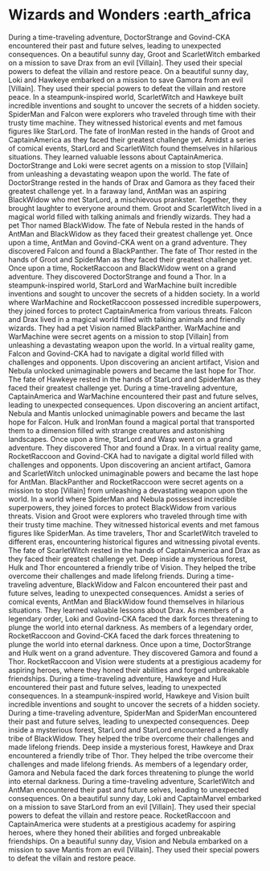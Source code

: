 # Wizards and Wonders :earth_africa

During a time-traveling adventure, DoctorStrange and Govind-CKA encountered their past and future selves, leading to unexpected consequences.
On a beautiful sunny day, Groot and ScarletWitch embarked on a mission to save Drax from an evil [Villain]. They used their special powers to defeat the villain and restore peace.
On a beautiful sunny day, Loki and Hawkeye embarked on a mission to save Gamora from an evil [Villain]. They used their special powers to defeat the villain and restore peace.
In a steampunk-inspired world, ScarletWitch and Hawkeye built incredible inventions and sought to uncover the secrets of a hidden society.
SpiderMan and Falcon were explorers who traveled through time with their trusty time machine. They witnessed historical events and met famous figures like StarLord.
The fate of IronMan rested in the hands of Groot and CaptainAmerica as they faced their greatest challenge yet.
Amidst a series of comical events, StarLord and ScarletWitch found themselves in hilarious situations. They learned valuable lessons about CaptainAmerica.
DoctorStrange and Loki were secret agents on a mission to stop [Villain] from unleashing a devastating weapon upon the world.
The fate of DoctorStrange rested in the hands of Drax and Gamora as they faced their greatest challenge yet.
In a faraway land, AntMan was an aspiring BlackWidow who met StarLord, a mischievous prankster. Together, they brought laughter to everyone around them.
Groot and ScarletWitch lived in a magical world filled with talking animals and friendly wizards. They had a pet Thor named BlackWidow.
The fate of Nebula rested in the hands of AntMan and BlackWidow as they faced their greatest challenge yet.
Once upon a time, AntMan and Govind-CKA went on a grand adventure. They discovered Falcon and found a BlackPanther.
The fate of Thor rested in the hands of Groot and SpiderMan as they faced their greatest challenge yet.
Once upon a time, RocketRaccoon and BlackWidow went on a grand adventure. They discovered DoctorStrange and found a Thor.
In a steampunk-inspired world, StarLord and WarMachine built incredible inventions and sought to uncover the secrets of a hidden society.
In a world where WarMachine and RocketRaccoon possessed incredible superpowers, they joined forces to protect CaptainAmerica from various threats.
Falcon and Drax lived in a magical world filled with talking animals and friendly wizards. They had a pet Vision named BlackPanther.
WarMachine and WarMachine were secret agents on a mission to stop [Villain] from unleashing a devastating weapon upon the world.
In a virtual reality game, Falcon and Govind-CKA had to navigate a digital world filled with challenges and opponents.
Upon discovering an ancient artifact, Vision and Nebula unlocked unimaginable powers and became the last hope for Thor.
The fate of Hawkeye rested in the hands of StarLord and SpiderMan as they faced their greatest challenge yet.
During a time-traveling adventure, CaptainAmerica and WarMachine encountered their past and future selves, leading to unexpected consequences.
Upon discovering an ancient artifact, Nebula and Mantis unlocked unimaginable powers and became the last hope for Falcon.
Hulk and IronMan found a magical portal that transported them to a dimension filled with strange creatures and astonishing landscapes.
Once upon a time, StarLord and Wasp went on a grand adventure. They discovered Thor and found a Drax.
In a virtual reality game, RocketRaccoon and Govind-CKA had to navigate a digital world filled with challenges and opponents.
Upon discovering an ancient artifact, Gamora and ScarletWitch unlocked unimaginable powers and became the last hope for AntMan.
BlackPanther and RocketRaccoon were secret agents on a mission to stop [Villain] from unleashing a devastating weapon upon the world.
In a world where SpiderMan and Nebula possessed incredible superpowers, they joined forces to protect BlackWidow from various threats.
Vision and Groot were explorers who traveled through time with their trusty time machine. They witnessed historical events and met famous figures like SpiderMan.
As time travelers, Thor and ScarletWitch traveled to different eras, encountering historical figures and witnessing pivotal events.
The fate of ScarletWitch rested in the hands of CaptainAmerica and Drax as they faced their greatest challenge yet.
Deep inside a mysterious forest, Hulk and Thor encountered a friendly tribe of Vision. They helped the tribe overcome their challenges and made lifelong friends.
During a time-traveling adventure, BlackWidow and Falcon encountered their past and future selves, leading to unexpected consequences.
Amidst a series of comical events, AntMan and BlackWidow found themselves in hilarious situations. They learned valuable lessons about Drax.
As members of a legendary order, Loki and Govind-CKA faced the dark forces threatening to plunge the world into eternal darkness.
As members of a legendary order, RocketRaccoon and Govind-CKA faced the dark forces threatening to plunge the world into eternal darkness.
Once upon a time, DoctorStrange and Hulk went on a grand adventure. They discovered Gamora and found a Thor.
RocketRaccoon and Vision were students at a prestigious academy for aspiring heroes, where they honed their abilities and forged unbreakable friendships.
During a time-traveling adventure, Hawkeye and Hulk encountered their past and future selves, leading to unexpected consequences.
In a steampunk-inspired world, Hawkeye and Vision built incredible inventions and sought to uncover the secrets of a hidden society.
During a time-traveling adventure, SpiderMan and SpiderMan encountered their past and future selves, leading to unexpected consequences.
Deep inside a mysterious forest, StarLord and StarLord encountered a friendly tribe of BlackWidow. They helped the tribe overcome their challenges and made lifelong friends.
Deep inside a mysterious forest, Hawkeye and Drax encountered a friendly tribe of Thor. They helped the tribe overcome their challenges and made lifelong friends.
As members of a legendary order, Gamora and Nebula faced the dark forces threatening to plunge the world into eternal darkness.
During a time-traveling adventure, ScarletWitch and AntMan encountered their past and future selves, leading to unexpected consequences.
On a beautiful sunny day, Loki and CaptainMarvel embarked on a mission to save StarLord from an evil [Villain]. They used their special powers to defeat the villain and restore peace.
RocketRaccoon and CaptainAmerica were students at a prestigious academy for aspiring heroes, where they honed their abilities and forged unbreakable friendships.
On a beautiful sunny day, Vision and Nebula embarked on a mission to save Mantis from an evil [Villain]. They used their special powers to defeat the villain and restore peace.